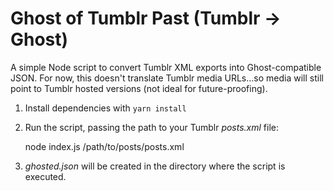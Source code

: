 # Ghost of Tumblr Past (Tumblr → Ghost)

A simple Node script to convert Tumblr XML exports into Ghost-compatible JSON.
For now, this doesn't translate Tumblr media URLs...so media will still point to
Tumblr hosted versions (not ideal for future-proofing).

1. Install dependencies with `yarn install`
2. Run the script, passing the path to your Tumblr _posts.xml_ file:

    node index.js /path/to/posts/posts.xml

3. _ghosted.json_ will be created in the directory where the script is executed.
